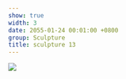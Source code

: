 ```yaml
---
show: true
width: 3
date: 2055-01-24 00:01:00 +0800
group: Sculpture
title: sculpture 13
---
```

<div>
<a href="/assets/images/photos/sculpture/20220606-DSC08080.jpg" target="_blank">
    <img data-src="/assets/images/photos/sculpture/20220606-DSC08080.jpg" class="lazy w-100 rounded-xl" src="{{ '/assets/images/empty_300x200.png' | relative_url }}">
</a>
</div>
